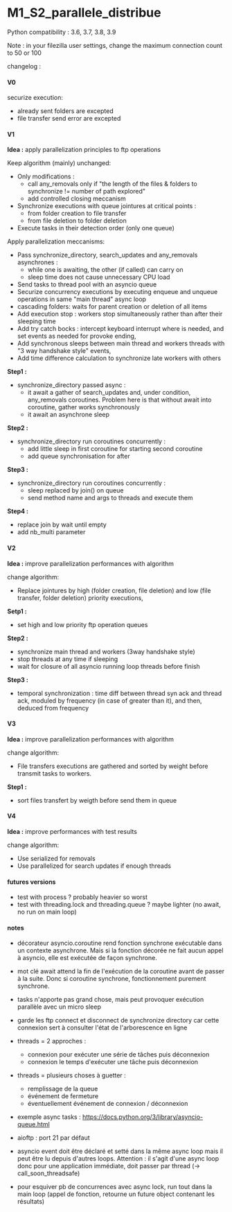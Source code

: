 # M1_S2_parallele_distribue

Python compatibility : 3.6, 3.7, 3.8, 3.9

Note : in your filezilla user settings, change the maximum connection count to 50 or 100

changelog :

#### V0
securize execution:
- already sent folders are excepted
- file transfer send error are excepted


#### V1

**Idea :** apply parallelization principles to ftp operations

Keep algorithm (mainly) unchanged:
- Only modifications : 
    - call any_removals only if "the length of the files & folders to synchronize != number of path explored"
    - add controlled closing meccanism
- Synchronize executions with queue jointures at critical points : 
    - from folder creation to file transfer 
    - from file deletion to folder deletion
- Execute tasks in their detection order (only one queue)


Apply parallelization meccanisms:
- Pass synchronize_directory, search_updates and any_removals asynchrones :
    - while one is awaiting, the other (if called) can carry on
    - sleep time does not cause unnecessary CPU load
- Send tasks to thread pool with an asyncio queue
- Securize concurrency executions by executing enqueue and unqueue operations in same "main thread" async loop
- cascading folders: waits for parent creation or deletion of all items
- Add execution stop : workers stop simultaneously rather than after their sleeping time
- Add try catch bocks : intercept keyboard interrupt where is needed, and set events as needed for provoke ending,
- Add synchronous sleeps between main thread and workers threads with "3 way handshake style" events,
- Add time difference calculation to synchronize late workers with others


**Step1 :**
- synchronize_directory passed async :
    - it await a gather of search_updates and, under condition, any_removals coroutines. Problem here is that without await into coroutine, gather works synchronously
    - it await an asynchrone sleep

**Step2 :**
- synchronize_directory run coroutines concurrently :
    - add little sleep in first coroutine for starting second coroutine
    - add queue synchronisation for after

**Step3 :**
- synchronize_directory run coroutines concurrently :
    - sleep replaced by join() on queue
    - send method name and args to threads and execute them

**Step4 :**
- replace join by wait until empty
- add nb_multi parameter


#### V2

**Idea :** improve parallelization performances with algorithm

change algorithm: 
- Replace jointures by high (folder creation, file deletion) and low (file transfer, folder deletion) priority executions,


**Setp1 :**
- set high and low priority ftp operation queues

**Step2 :**
- synchronize main thread and workers (3way handshake style)
- stop threads at any time if sleeping
- wait for closure of all asyncio running loop threads before finish

**Step3 :**
- temporal synchronization : time diff between thread syn ack and thread ack, moduled by frequency (in case of greater than it), and then, deduced from frequency


#### V3

**Idea :** improve parallelization performances with algorithm

change algorithm: 
- File transfers executions are gathered and sorted by weight before transmit tasks to workers.


**Step1 :**
- sort files transfert by weigth before send them in queue


#### V4

**Idea :** improve performances with test results

change algorithm: 
- Use serialized for removals
- Use parallelized for search updates if enough threads


#### futures versions
- test with process ? probably heavier so worst
- test with threading.lock and threading.queue ? maybe lighter (no await, no run on main loop)

#### notes
- décorateur asyncio.coroutine rend fonction synchrone exécutable dans un contexte asynchrone. Mais si la fonction décorée ne fait aucun appel à asyncio, elle est exécutée de façon synchrone.

- mot clé await attend la fin de l'exécution de la coroutine avant de passer à la suite. Donc si coroutine synchrone, fonctionnement purement synchrone.

- tasks n'apporte pas grand chose, mais peut provoquer exécution parallèle avec un micro sleep

- garde les ftp connect et disconnect de synchronize directory car cette connexion sert à consulter l'état de l'arborescence en ligne

- threads = 2 approches :
    - connexion pour exécuter une série de tâches puis déconnexion
    - connexion le temps d'exécuter une tâche puis déconnexion

- threads = plusieurs choses à guetter :
    - remplissage de la queue
    - événement de fermeture
    - éventuellement événement de connexion / déconnexion

- exemple async tasks : https://docs.python.org/3/library/asyncio-queue.html

- aioftp : port 21 par défaut

- asyncio event doit être déclaré et setté dans la même async loop mais il peut être lu depuis d'autres loops. Attention : il s'agit d'une async loop donc pour une application immédiate, doit passer par thread (-> call_soon_threadsafe)

- pour esquiver pb de concurrences avec async lock, run tout dans la main loop (appel de fonction, retourne un future object contenant les résultats)

